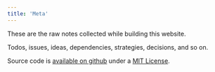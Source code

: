 ```yaml
---
title: 'Meta'
---
```


These are the raw notes collected while building this website.

Todos, issues, ideas, dependencies, strategies, decisions, and so on.

Source code is [available on github](https://github.com/andrezero/andretorgal.site) under a [MIT License](https://github.com/andrezero/andretorgal.site/blob/master/LICENSE-MIT).

<!-- abstract -->
